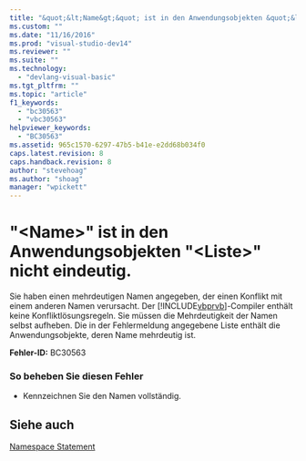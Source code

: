 ```yaml
---
title: "&quot;&lt;Name&gt;&quot; ist in den Anwendungsobjekten &quot;&lt;Liste&gt;&quot; nicht eindeutig. | Microsoft Docs"
ms.custom: ""
ms.date: "11/16/2016"
ms.prod: "visual-studio-dev14"
ms.reviewer: ""
ms.suite: ""
ms.technology: 
  - "devlang-visual-basic"
ms.tgt_pltfrm: ""
ms.topic: "article"
f1_keywords: 
  - "bc30563"
  - "vbc30563"
helpviewer_keywords: 
  - "BC30563"
ms.assetid: 965c1570-6297-47b5-b41e-e2dd68b034f0
caps.latest.revision: 8
caps.handback.revision: 8
author: "stevehoag"
ms.author: "shoag"
manager: "wpickett"
---
```

# &quot;&lt;Name&gt;&quot; ist in den Anwendungsobjekten &quot;&lt;Liste&gt;&quot; nicht eindeutig.
Sie haben einen mehrdeutigen Namen angegeben, der einen Konflikt mit einem anderen Namen verursacht. Der [!INCLUDE[vbprvb](../../csharp/programming-guide/concepts/linq/includes/vbprvb_md.md)]\-Compiler enthält keine Konfliktlösungsregeln. Sie müssen die Mehrdeutigkeit der Namen selbst aufheben. Die in der Fehlermeldung angegebene Liste enthält die Anwendungsobjekte, deren Name mehrdeutig ist.  
  
 **Fehler\-ID:** BC30563  
  
### So beheben Sie diesen Fehler  
  
-   Kennzeichnen Sie den Namen vollständig.  
  
## Siehe auch  
 [Namespace Statement](../../visual-basic/language-reference/statements/namespace-statement.md)